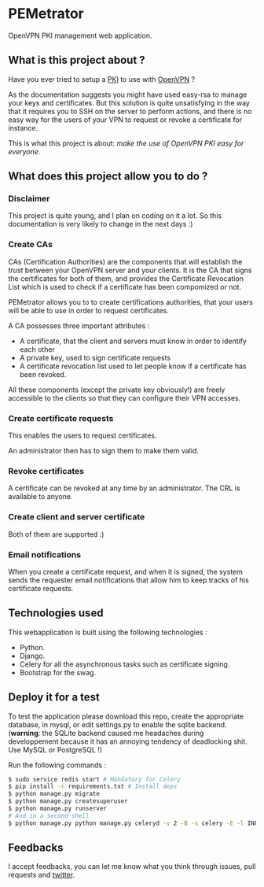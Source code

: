 # PEMetrator
OpenVPN PKI management web application.

## What is this project about ?
Have you ever tried to setup a [PKI](https://en.wikipedia.org/wiki/Public_key_infrastructure) to use with [OpenVPN](https://openvpn.net/) ?

As the documentation suggests you might have used easy-rsa to manage your keys and certificates. But this solution is quite unsatisfying in the way that it requires you to SSH on the server to perform actions, and there is no easy way for the users of your VPN to request or revoke a certificate for instance.

This is what this project is about: *make the use of OpenVPN PKI easy for everyone.*

## What does this project allow you to do ?
### Disclaimer
This project is quite young, and I plan on coding on it a lot. So this documentation is very likely to change in the next days :)

### Create CAs
CAs (Certification Authorities) are the components that will establish the *trust* between your OpenVPN server and your clients. It is the CA that signs the certificates for both of them, and provides the Certificate Revocation List which is used to check if a certificate has been compomized or not.

PEMetrator allows you to to create certifications authorities, that your users will be able to use in
order to request certificates.

A CA possesses three important attributes :
 * A certificate, that the client and servers must know in order to identify each other
 * A private key, used to sign certificate requests
 * A certificate revocation list used to let people know if a certificate has been revoked.

All these components (except the private key obviously!) are freely accessible to the clients so that they can configure their VPN accesses.

### Create certificate requests
This enables the users to request certificates.

An administrator then has to sign them to make them
valid.

### Revoke certificates
A certificate can be revoked at any time by an administrator. The CRL is available to anyone.

### Create client and server certificate
Both of them are supported :)

### Email notifications
When you create a certificate request, and when it
is signed, the system sends the requester email notifications that allow him to keep tracks of his certificate requests.

## Technologies used
This webapplication is built using the following technologies :
 * Python.
 * Django.
 * Celery for all the asynchronous tasks such as certificate signing.
 * Bootstrap for the swag.

## Deploy it for a test
To test the application please download this repo, create the appropriate database, in mysql, or edit settings.py to enable the sqlite backend. (**warning**: the SQLite backend caused me headaches during developpement because it has an annoying tendency of deadlocking shit. Use MySQL or PostgreSQL !)

Run the following commands :
```bash
$ sudo service redis start # Mandatory for Celery
$ pip install -r requirements.txt # Install deps
$ python manage.py migrate
$ python manage.py createsuperuser
$ python manage.py runserver
# And in a second shell
$ python manage.py python manage.py celeryd -v 2 -B -s celery -E -l INFO
```

## Feedbacks
I accept feedbacks, you can let me know what you think through issues, pull requests and [twitter](https://twitter.com/thomas_maurice).
